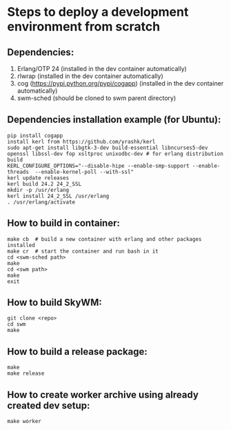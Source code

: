 
Steps to deploy a development environment from scratch
======================================================

Dependencies:
------------

1. Erlang/OTP 24 (installed in the dev container automatically)
2. rlwrap (installed in the dev container automatically)
3. cog (https://pypi.python.org/pypi/cogapp) (installed in the dev container automatically)
4. swm-sched (should be cloned to swm parent directory)

Dependencies installation example (for Ubuntu):
----------------------------------------------

```console
pip install cogapp
install kerl from https://github.com/yrashk/kerl
sudo apt-get install libgtk-3-dev build-essential libncurses5-dev openssl libssl-dev fop xsltproc unixodbc-dev # for erlang distribution build
KERL_CONFIGURE_OPTIONS="--disable-hipe --enable-smp-support --enable-threads  --enable-kernel-poll --with-ssl"
kerl update releases
kerl build 24.2 24_2_SSL
mkdir -p /usr/erlang
kerl install 24_2_SSL /usr/erlang
. /usr/erlang/activate
```

How to build in container:
-------------------------

```console
make cb  # build a new container with erlang and other packages installed
make cr  # start the container and run bash in it
cd <swm-sched path>
make
cd <swm path>
make
exit
```

How to build SkyWM:
------------------

```console
git clone <repo>
cd swm
make
```

How to build a release package:
------------------------------

```console
make
make release
```

How to create worker archive using already created dev setup:
------------------------------------------------------------

```console
make worker
```
